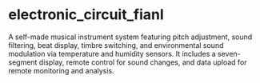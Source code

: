 # electronic_circuit_fianl
A self-made musical instrument system featuring pitch adjustment, sound filtering, beat display, timbre switching, and environmental sound modulation via temperature and humidity sensors. It includes a seven-segment display, remote control for sound changes, and data upload for remote monitoring and analysis.

